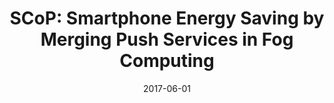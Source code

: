 ---
title: "SCoP: Smartphone Energy Saving by Merging Push Services in Fog Computing"
collection: publications
permalink: https://www4.comp.polyu.edu.hk/~shanggao/publications/SCoP_Smartphone_Energy_Saving_by_Merging_Push_Services_in_Fog_Computing.pdf
category: 'fog/edge computing, offloading, energy saving, push service'
date: 2017-06-01
venue: 'IEEE/ACM International Symposium on Quality of Service (IWQoS)'
citation: 'S. Gao, Z. Peng, B. Xiao, Q. Xiao, and Y. Song, "SCoP: Smartphone Energy Saving by Merging Push Services in Fog Computing", in <i>Proc. of IEEE/ACM International Symposium on Quality of Service (IWQoS)</i>, Vilanova i la Geltru, Spain, June 14-16, 2017.'
citebib: https://www4.comp.polyu.edu.hk/~shanggao/publications/SCoP_Smartphone_Energy_Saving_by_Merging_Push_Services_in_Fog_Computing.html
---